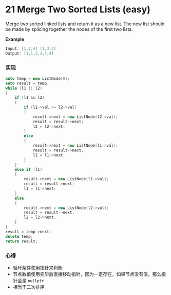 # 21 Merge Two Sorted Lists (easy)

Merge two sorted linked lists and return it as a new list. The new list should be made by splicing together the nodes of the first two lists.

**Example**

```cpp
Input: [1,2,4] [1,3,4]
Output: [1,1,2,3,4,4]
```



### 实现

```cpp
auto temp = new ListNode(0);
auto result = temp;
while (l1 || l2)
{
	if (l1 && l2)
    {
    	if (l1->val >= l2->val)
        {
            result->next = new ListNode(l2->val);
            result = result->next;
            l2 = l2->next;
        }
        else
        {
            result->next = new ListNode(l1->val);
            result = result->next;
            l1 = l1->next;
        }                
    }
    else if (l1)
    {
        result->next = new ListNode(l1->val);
        result = result->next;
        l1 = l1->next;
    }
    else
    {
        result->next = new ListNode(l2->val);
        result = result->next;
        l2 = l2->next;
    }
} 
result = temp->next;
delete temp;
return result;
```



### 心得

- 循环条件使用指针来判断
- 节点数值使用完毕后直接移动指针，因为一定存在，如果节点没有值，那么指针会是 `nullptr`
- 相当于二次排序

